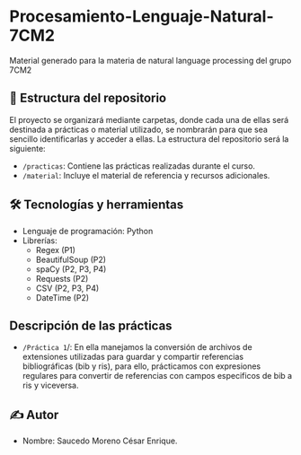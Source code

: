 # Procesamiento-Lenguaje-Natural-7CM2

Material generado para la materia de natural language processing del grupo 7CM2

## 📁 Estructura del repositorio

El proyecto se organizará mediante carpetas, donde cada una de ellas será destinada a prácticas o material utilizado, se nombrarán para que sea sencillo identificarlas y acceder a ellas. La estructura del repositorio será la siguiente:

- `/practicas`: Contiene las prácticas realizadas durante el curso.
- `/material`: Incluye el material de referencia y recursos adicionales.


## 🛠️ Tecnologías y herramientas
- Lenguaje de programación: Python
- Librerías:
    -   Regex (P1)
    -   BeautifulSoup (P2)
    -   spaCy (P2, P3, P4)
    -   Requests (P2)
    -   CSV (P2, P3, P4)
    -   DateTime (P2)

## Descripción de las prácticas
- `/Práctica 1`/: En ella manejamos la conversión de archivos de extensiones utilizadas para guardar y compartir referencias bibliográficas (bib y ris), para ello, prácticamos con expresiones regulares para convertir de referencias con campos especificos de bib a ris y viceversa.



## ✍️ Autor
- Nombre: Saucedo Moreno César Enrique.



